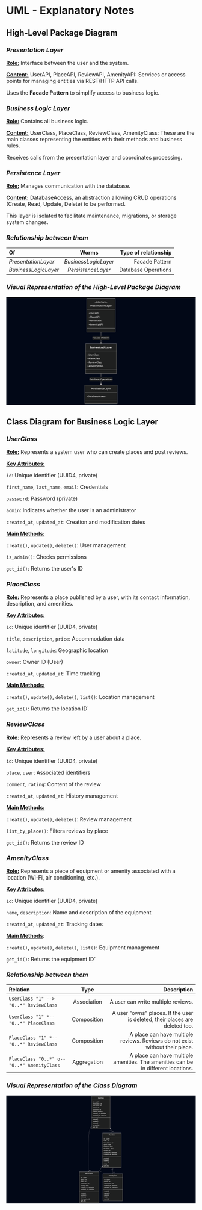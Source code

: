 # __UML - Explanatory Notes__

## __High-Level Package Diagram__

### ___Presentation Layer___
<u>__Role:__</u>
Interface between the user and the system.

<u>__Content:__</u>
UserAPI, PlaceAPI, ReviewAPI, AmenityAPI: Services or access points for managing entities via REST/HTTP API calls.

Uses the __Facade Pattern__ to simplify access to business logic.

### ___Business Logic Layer___

<u>__Role:__</u>
Contains all business logic.

<u>__Content:__</u>
UserClass, PlaceClass, ReviewClass, AmenityClass: These are the main classes representing the entities with their methods and business rules.

Receives calls from the presentation layer and coordinates processing.

### ___Persistence Layer___

<u>__Role:__</u>
Manages communication with the database.

<u>__Content:__</u>
DatabaseAccess, an abstraction allowing CRUD operations (Create, Read, Update, Delete) to be performed.

This layer is isolated to facilitate maintenance, migrations, or storage system changes.

### ___Relationship between them___

| **Of**  |  **Worms**         | **Type of relationship** |
| :----------------- |:--------------------:| --------------:|
|  _PresentationLayer_ |   _BusinessLogicLayer_ | Facade Pattern |
| _BusinessLogicLayer_ | _PersistenceLayer_ |   Database Operations |

### ___Visual Representation of the High-Level Package Diagram___

![High-Level Package Diagram](/part1/High_Level_Package_Diagram.png)

## __Class Diagram for Business Logic Layer__

### ___UserClass___

<u>__Role:__</u>
Represents a system user who can create places and post reviews.

<u>__Key Attributes:__</u>

`id`: Unique identifier (UUID4, private)

`first_name`, `last_name`, `email`: Credentials

`password`: Password (private)

`admin`: Indicates whether the user is an administrator

`created_at`, `updated_at`: Creation and modification dates

<u>__Main Methods:__</u>

`create()`, `update()`, `delete()`: User management

`is_admin()`: Checks permissions

`get_id()`: Returns the user's ID

### ___PlaceClass___

<u>__Role:__</u>
Represents a place published by a user, with its contact information, description, and amenities.

<u>__Key Attributes:__</u>

`id`: Unique identifier (UUID4, private)

`title`, `description`, `price`: Accommodation data

`latitude`, `longitude`: Geographic location

`owner`: Owner ID (User)

`created_at`, `updated_at`: Time tracking

<u>__Main Methods:__</u>

`create()`, `update()`, `delete()`, `list()`: Location management

`get_id()`: Returns the location ID`

### ___ReviewClass___

<u>__Role:__</u>
Represents a review left by a user about a place.

<u>__Key Attributes:__</u>

`id`: Unique identifier (UUID4, private)

`place`, `user`: Associated identifiers

`comment`, `rating`: Content of the review

`created_at`, `updated_at`: History management

<u>__Main Methods:__</u>

`create()`, `update()`, `delete()`: Review management

`list_by_place()`: Filters reviews by place

`get_id()`: Returns the review ID

### ___AmenityClass___

<u>__Role:__</u>
Represents a piece of equipment or amenity associated with a location (Wi-Fi, air conditioning, etc.).

<u>__Key Attributes:__</u>

`id`: Unique identifier (UUID4, private)

`name`, `description`: Name and description of the equipment

`created_at`, `updated_at`: Tracking dates

<u>__Main Methods__</u>:

`create()`, `update()`, `delete()`, `list()`: Equipment management

`get_id()`: Returns the equipment ID`

### ___Relationship between them___

| Relation                                    | Type         | Description                                                                                   |
| :------------------------------------------- | :------------: | ---------------------------------------------------------------------------------------------: |
| `UserClass "1" --> "0..*" ReviewClass`      | Association  | A user can write multiple reviews.                                                            |
| `UserClass "1" *-- "0..*" PlaceClass`       | Composition  | A user "owns" places. If the user is deleted, their places are deleted too.                  |
| `PlaceClass "1" *-- "0..*" ReviewClass`     | Composition  | A place can have multiple reviews. Reviews do not exist without their place.                 |
| `PlaceClass "0..*" o-- "0..*" AmenityClass` | Aggregation  | A place can have multiple amenities. The amenities can be in different locations.               |

### ___Visual Representation of the Class Diagram___

![Class Diagram](/part1/Class_Diagram.png)